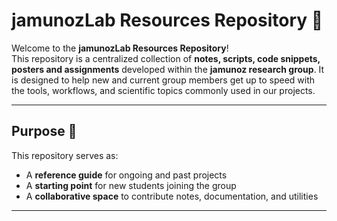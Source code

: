 # jamunozLab Resources Repository 🧪

Welcome to the **jamunozLab Resources Repository**!  
This repository is a centralized collection of **notes, scripts, code snippets, posters and assignments** developed within the **jamunoz research group**. It is designed to help new and current group members get up to speed with the tools, workflows, and scientific topics commonly used in our projects.

---

## Purpose 📘

This repository serves as:

- A **reference guide** for ongoing and past projects  
- A **starting point** for new students joining the group  
- A **collaborative space** to contribute notes, documentation, and utilities

---


